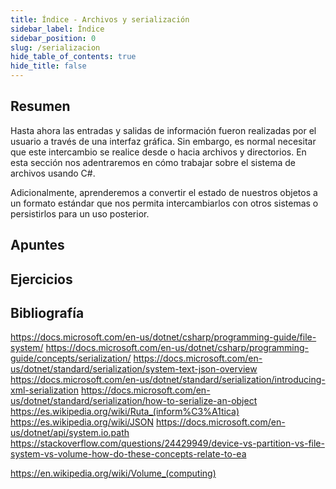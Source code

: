 ```yaml
---
title: Índice - Archivos y serialización
sidebar_label: Índice
sidebar_position: 0
slug: /serializacion
hide_table_of_contents: true
hide_title: false
---
```


## Resumen
Hasta ahora las entradas y salidas de información fueron realizadas por el usuario a través de una interfaz gráfica. Sin embargo, es normal necesitar que este intercambio se realice desde o hacia archivos y directorios. En esta sección nos adentraremos en cómo trabajar sobre el sistema de archivos usando C#.

Adicionalmente, aprenderemos a convertir el estado de nuestros objetos a un formato estándar que nos permita intercambiarlos con otros sistemas o persistirlos para un uso posterior. 

## Apuntes

## Ejercicios

## Bibliografía
https://docs.microsoft.com/en-us/dotnet/csharp/programming-guide/file-system/
https://docs.microsoft.com/en-us/dotnet/csharp/programming-guide/concepts/serialization/
https://docs.microsoft.com/en-us/dotnet/standard/serialization/system-text-json-overview
https://docs.microsoft.com/en-us/dotnet/standard/serialization/introducing-xml-serialization
https://docs.microsoft.com/en-us/dotnet/standard/serialization/how-to-serialize-an-object
https://es.wikipedia.org/wiki/Ruta_(inform%C3%A1tica)
https://es.wikipedia.org/wiki/JSON
https://docs.microsoft.com/en-us/dotnet/api/system.io.path
https://stackoverflow.com/questions/24429949/device-vs-partition-vs-file-system-vs-volume-how-do-these-concepts-relate-to-ea

https://en.wikipedia.org/wiki/Volume_(computing)